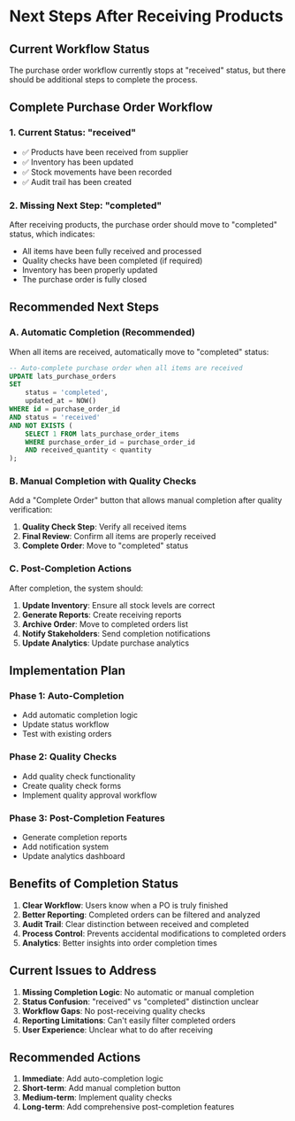 # Next Steps After Receiving Products

## Current Workflow Status
The purchase order workflow currently stops at "received" status, but there should be additional steps to complete the process.

## Complete Purchase Order Workflow

### 1. **Current Status: "received"**
- ✅ Products have been received from supplier
- ✅ Inventory has been updated
- ✅ Stock movements have been recorded
- ✅ Audit trail has been created

### 2. **Missing Next Step: "completed"**
After receiving products, the purchase order should move to "completed" status, which indicates:
- All items have been fully received and processed
- Quality checks have been completed (if required)
- Inventory has been properly updated
- The purchase order is fully closed

## Recommended Next Steps

### A. **Automatic Completion (Recommended)**
When all items are received, automatically move to "completed" status:

```sql
-- Auto-complete purchase order when all items are received
UPDATE lats_purchase_orders 
SET 
    status = 'completed',
    updated_at = NOW()
WHERE id = purchase_order_id
AND status = 'received'
AND NOT EXISTS (
    SELECT 1 FROM lats_purchase_order_items 
    WHERE purchase_order_id = purchase_order_id 
    AND received_quantity < quantity
);
```

### B. **Manual Completion with Quality Checks**
Add a "Complete Order" button that allows manual completion after quality verification:

1. **Quality Check Step**: Verify all received items
2. **Final Review**: Confirm all items are properly received
3. **Complete Order**: Move to "completed" status

### C. **Post-Completion Actions**
After completion, the system should:

1. **Update Inventory**: Ensure all stock levels are correct
2. **Generate Reports**: Create receiving reports
3. **Archive Order**: Move to completed orders list
4. **Notify Stakeholders**: Send completion notifications
5. **Update Analytics**: Update purchase analytics

## Implementation Plan

### Phase 1: Auto-Completion
- Add automatic completion logic
- Update status workflow
- Test with existing orders

### Phase 2: Quality Checks
- Add quality check functionality
- Create quality check forms
- Implement quality approval workflow

### Phase 3: Post-Completion Features
- Generate completion reports
- Add notification system
- Update analytics dashboard

## Benefits of Completion Status

1. **Clear Workflow**: Users know when a PO is truly finished
2. **Better Reporting**: Completed orders can be filtered and analyzed
3. **Audit Trail**: Clear distinction between received and completed
4. **Process Control**: Prevents accidental modifications to completed orders
5. **Analytics**: Better insights into order completion times

## Current Issues to Address

1. **Missing Completion Logic**: No automatic or manual completion
2. **Status Confusion**: "received" vs "completed" distinction unclear
3. **Workflow Gaps**: No post-receiving quality checks
4. **Reporting Limitations**: Can't easily filter completed orders
5. **User Experience**: Unclear what to do after receiving

## Recommended Actions

1. **Immediate**: Add auto-completion logic
2. **Short-term**: Add manual completion button
3. **Medium-term**: Implement quality checks
4. **Long-term**: Add comprehensive post-completion features
